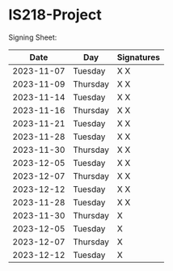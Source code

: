 # IS218-Project

Signing Sheet: 

| Date       | Day       | Signatures |
|------------|-----------|------------|
| 2023-11-07 | Tuesday   | X X        | 
| 2023-11-09 | Thursday  | X X        |
| 2023-11-14 | Tuesday   | X X        |
| 2023-11-16 | Thursday  | X X        |
| 2023-11-21 | Tuesday   | X X        |
| 2023-11-28 | Tuesday   | X X        |
| 2023-11-30 | Thursday  | X X        |
| 2023-12-05 | Tuesday   | X X        |
| 2023-12-07 | Thursday  | X X        |
| 2023-12-12 | Tuesday   | X X        |
| 2023-11-28 | Tuesday   | X X         |
| 2023-11-30 | Thursday  | X           |
| 2023-12-05 | Tuesday   | X           |
| 2023-12-07 | Thursday  | X           |
| 2023-12-12 | Tuesday   | X           |
